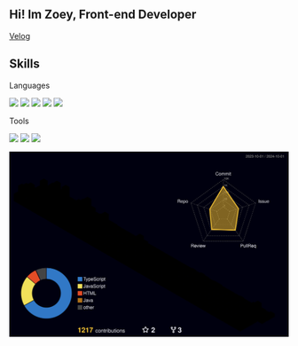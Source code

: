 

<h2>Hi! Im Zoey, Front-end Developer </h2>

[Velog](https://velog.io/@zivivle)

<h2>Skills</h2>

<h7>Languages</h7>
<p>
  <img src="https://img.shields.io/badge/JavaScript-F7DF1E?style=for-the-badge&logo=JavaScript&logoColor=white">
  <img src="https://img.shields.io/badge/react-61DAFB?style=for-the-badge&logo=react&logoColor=white">
  <img src="https://img.shields.io/badge/typescript-3178C6?style=for-the-badge&logo=typescript&logoColor=black">
  <img src="https://img.shields.io/badge/nextjs-000000?style=for-the-badge&logo=nextdotjs&logoColor=white">
  <img src="https://img.shields.io/badge/ReactNative-262261?style=for-the-badge&logo=react&logoColor=white">
</p>

<h7>Tools</h7>
<p>
  <img src="https://img.shields.io/badge/figma-F24E1E?style=for-the-badge&logo=figma&logoColor=white">
  <img src="https://img.shields.io/badge/visualstudiocode-007ACC?style=for-the-badge&logo=visualstudiocode&logoColor=white">
  <img src="https://img.shields.io/badge/jira-0052CC?style=for-the-badge&logo=jira&logoColor=white">
</p>

![](./profile-3d-contrib/profile-night-rainbow.svg)
